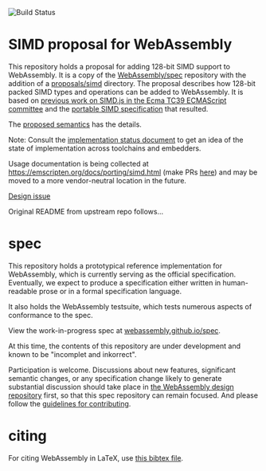![Build Status](https://github.com/WebAssembly/simd/actions/workflows/main.yml/badge.svg)

# SIMD proposal for WebAssembly

This repository holds a proposal for adding 128-bit SIMD support to
WebAssembly. It is a copy of the
[WebAssembly/spec](https://github.com/WebAssembly/spec) repository with the
addition of a [proposals/simd](proposals/simd) directory.
The proposal describes how 128-bit packed SIMD types and operations can be
added to WebAssembly. It is based on [previous work on SIMD.js in the Ecma TC39
ECMAScript committee](https://github.com/tc39/ecmascript_simd) and the
[portable SIMD specification](https://github.com/stoklund/portable-simd) that
resulted.

The [proposed semantics](proposals/simd/SIMD.md) has the details.

Note: Consult the [implementation status document](proposals/simd/ImplementationStatus.md) to get an idea of the state of implementation across toolchains and embedders.

Usage documentation is being collected at https://emscripten.org/docs/porting/simd.html (make PRs [here](https://github.com/emscripten-core/emscripten/blob/master/site/source/docs/porting/simd.rst)) and may be moved to a more vendor-neutral location in the future.

[Design issue](https://github.com/WebAssembly/proposals/issues/1)


Original README from upstream repo follows...
# spec

This repository holds a prototypical reference implementation for WebAssembly,
which is currently serving as the official specification. Eventually, we expect
to produce a specification either written in human-readable prose or in a formal
specification language.

It also holds the WebAssembly testsuite, which tests numerous aspects of
conformance to the spec.

View the work-in-progress spec at [webassembly.github.io/spec](https://webassembly.github.io/spec/).

At this time, the contents of this repository are under development and known
to be "incomplet and inkorrect".

Participation is welcome. Discussions about new features, significant semantic
changes, or any specification change likely to generate substantial discussion
should take place in
[the WebAssembly design repository](https://github.com/WebAssembly/design)
first, so that this spec repository can remain focused. And please follow the
[guidelines for contributing](Contributing.md).

# citing

For citing WebAssembly in LaTeX, use [this bibtex file](wasm-specs.bib).
